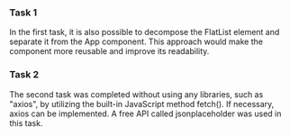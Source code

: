 <h3>Task 1</h3>
<p>In the first task, it is also possible to decompose the FlatList element and separate it from the App component. This approach would make the component more reusable and improve its readability.</p>

<h3>Task 2</h3>
<p>The second task was completed without using any libraries, such as "axios", by utilizing the built-in JavaScript method fetch(). If necessary, axios can be implemented. A free API called jsonplaceholder was used in this task.</p>
